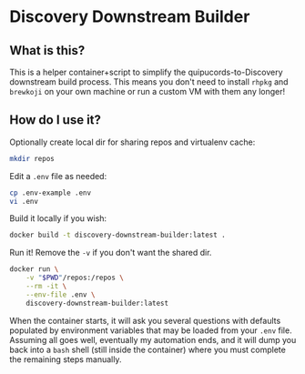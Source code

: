 # Discovery Downstream Builder

## What is this?

This is a helper container+script to simplify the quipucords-to-Discovery downstream build process. This means you don't need to install `rhpkg` and `brewkoji` on your own machine or run a custom VM with them any longer!

## How do I use it?

Optionally create local dir for sharing repos and virtualenv cache:

```sh
mkdir repos
```

Edit a `.env` file as needed:

```sh
cp .env-example .env
vi .env
```

Build it locally if you wish:

```sh
docker build -t discovery-downstream-builder:latest .
```

Run it! Remove the `-v` if you don't want the shared dir.

```sh
docker run \
    -v "$PWD"/repos:/repos \
    --rm -it \
    --env-file .env \
    discovery-downstream-builder:latest
````

When the container starts, it will ask you several questions with defaults populated by environment variables that may be loaded from your `.env` file. Assuming all goes well, eventually my automation ends, and it will dump you back into a `bash` shell (still inside the container) where you must complete the remaining steps manually.
